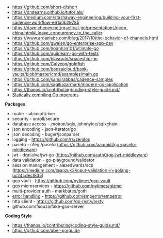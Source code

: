 - https://github.com/short-d/short
- https://drstearns.github.io/tutorials/
- https://medium.com/stashaway-engineering/building-your-first-cadence-workflow-e61a0b29785
- https://dave.cheney.net/practical-go/presentations/qcon-china.html#_leave_concurrency_to_the_caller
- https://www.ardanlabs.com/blog/2017/10/the-behavior-of-channels.html
- https://github.com/gwalen/go-enterprise-app-dev
- https://github.com/hoanhan101/ultimate-go
- https://github.com/quii/learn-go-with-tests
- https://github.com/blasrodri/spaceship-go
- https://github.com/Caiyeon/goldfish
- https://github.com/banzaicloud/bank-vaults/blob/master/cmd/examples/main.go
- https://github.com/samarabbas/cadence-samples
- https://github.com/sagikazarmark/modern-go-application
- https://thanos.io/contributing/coding-style-guide.md/
- [Statically compiling Go programs](https://www.arp242.net/static-go.html)

**Packages**

- router - abiosoft/river
- security - unroll/secure
- database access - jmoiron/sqlx, johnnylee/sqlxchain
- json encoding - json-iterator/go
- json decoding - buger/jsonparser
- logging - https://github.com/rs/zerolog
- paseto - o1egl/paseto (https://github.com/aaomidi/go-paseto-middleware)
- jwt - dgrijalva/jwt-go (https://github.com/auth0/go-jwt-middleware)
- data validation - go-playground/validator
- session management - alexedwards/scs (https://medium.com/@apzuk3/input-validation-in-golang-bc24cdec1835)
- gcp vault - https://github.com/nytimes/gcp-vault
- gcp microservices - https://github.com/nytimes/gizmo
- multi-provider auth - markbates/goth
- [error handling](https://justinas.org/best-practices-for-errors-in-go) - https://github.com/emperror/emperror
- http client - https://github.com/go-resty/resty
- github.com/fsouza/fake-gcs-server

**Coding Style**

- https://thanos.io/contributing/coding-style-guide.md/
- https://github.com/uber-go/guide
